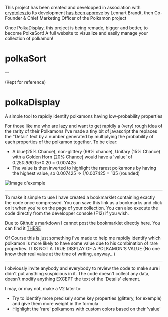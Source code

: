 This project has been created and developped in association with [cryptoleszto](https://github.com/cryptoleszto/polkasort)
Its development [has been approve](https://twitter.com/CLeszto/status/1378754544071499781) by Lennart Brandt, then Co-Founder & Chief Marketing Officer of the Polkamon project


Once PolkaDisplay, this project is being remade, bigger and better, to become PolkaSort! A full website to visualize and easily manage your collection of polkamon!

# polkaSort

 --

(Kept for reference)
# polkaDisplay
A simple tool to rapidly identify polkamons having low-probability properties

For those like me who are lazy and want to get rapidly a (very) rough idea of the rarity of their Polkamons I've made a tiny bit of javascript the replaces the "Detail" text by a number generated by multiplying the probability of each properties of the polkamon together.
To be clear:
 - A blue(25% Chance), non-glittery (99% chance), Unifary (15% Chance) with a Golden Horn (20% Chance) would have a 'value' of 0.25*0.99*0.15*0.20 = 0.007425
 - The value is then inverted to highlight the rarest polkamons by having the highest value, so 0.007425 => 1/0.007425 = 135 (rounded)

![Image d'exemple](https://i.ibb.co/4VF3Vng/polkamon-script.png "Exemple")

---

To make it simple to use I have created a bookmarklet containing exactly the code once compressed. You can save this link as a bookmarks and click on it when you're on the page of your collection. You can also execute the code directly from the developper console (F12) if you wish.

Due to Github's markdown I cannot post the bookmarklet directly here. You can find it [THERE](https://bookmarkify.it/43747)

Of Course this is just something i've made to help me rapidly identify which polkamon is more likely to have some value due to his combination of rare properties. IT IS NOT A TRUE DISPLAY OF A POLKAMON'S VALUE (No one know their real value at the time of writing, anyway...)

---

I obviously invite anybody and everybody to review the code to make sure i didn't put anything suspicious in it. The code doesn't collect any data, doesn't modify anything EXCEPT the text of the 'Details' element.

I may, or may not, make a V2 later to:
 - Try to identify more precisely some key properties (glittery, for exemple) and give them more weight in the formula
 - Highlight the 'rare' polkamons with custom colors based on their 'value'
